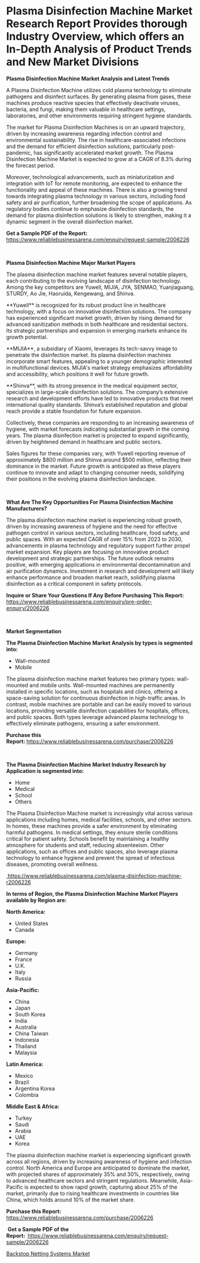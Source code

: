 <p><h1>Plasma Disinfection Machine Market Research Report Provides thorough Industry Overview, which offers an In-Depth Analysis of Product Trends and New Market Divisions</h1></p><p><strong>Plasma Disinfection Machine Market Analysis and Latest Trends</strong></p>
<p><p>A Plasma Disinfection Machine utilizes cold plasma technology to eliminate pathogens and disinfect surfaces. By generating plasma from gases, these machines produce reactive species that effectively deactivate viruses, bacteria, and fungi, making them valuable in healthcare settings, laboratories, and other environments requiring stringent hygiene standards. </p><p>The market for Plasma Disinfection Machines is on an upward trajectory, driven by increasing awareness regarding infection control and environmental sustainability. The rise in healthcare-associated infections and the demand for efficient disinfection solutions, particularly post-pandemic, has significantly accelerated market growth. The Plasma Disinfection Machine Market is expected to grow at a CAGR of 8.3% during the forecast period. </p><p>Moreover, technological advancements, such as miniaturization and integration with IoT for remote monitoring, are expected to enhance the functionality and appeal of these machines. There is also a growing trend towards integrating plasma technology in various sectors, including food safety and air purification, further broadening the scope of applications. As regulatory bodies continue to emphasize disinfection standards, the demand for plasma disinfection solutions is likely to strengthen, making it a dynamic segment in the overall disinfection market.</p></p>
<p><strong>Get a Sample PDF of the Report:&nbsp;</strong> <a href="https://www.reliablebusinessarena.com/enquiry/request-sample/2006226?utm_campaign=2570&utm_medium=2&utm_source=Github&utm_content=ia&utm_term=20022025&utm_id=plasma-disinfection-machine">https://www.reliablebusinessarena.com/enquiry/request-sample/2006226</a></p>
<p>&nbsp;</p>
<p><strong>Plasma Disinfection Machine Major Market Players</strong></p>
<p><p>The plasma disinfection machine market features several notable players, each contributing to the evolving landscape of disinfection technology. Among the key competitors are Yuwell, MIJIA, JYA, SENMAO, Yuanjiaguang, STURDY, Ao Jie, Haoruida, Kengewang, and Shinva.</p><p>**Yuwell** is recognized for its robust product line in healthcare technology, with a focus on innovative disinfection solutions. The company has experienced significant market growth, driven by rising demand for advanced sanitization methods in both healthcare and residential sectors. Its strategic partnerships and expansion in emerging markets enhance its growth potential.</p><p>**MIJIA**, a subsidiary of Xiaomi, leverages its tech-savvy image to penetrate the disinfection market. Its plasma disinfection machines incorporate smart features, appealing to a younger demographic interested in multifunctional devices. MIJIA's market strategy emphasizes affordability and accessibility, which positions it well for future growth.</p><p>**Shinva**, with its strong presence in the medical equipment sector, specializes in large-scale disinfection solutions. The company’s extensive research and development efforts have led to innovative products that meet international quality standards. Shinva’s established reputation and global reach provide a stable foundation for future expansion.</p><p>Collectively, these companies are responding to an increasing awareness of hygiene, with market forecasts indicating substantial growth in the coming years. The plasma disinfection market is projected to expand significantly, driven by heightened demand in healthcare and public sectors.</p><p>Sales figures for these companies vary, with Yuwell reporting revenue of approximately $800 million and Shinva around $500 million, reflecting their dominance in the market. Future growth is anticipated as these players continue to innovate and adapt to changing consumer needs, solidifying their positions in the evolving plasma disinfection landscape.</p></p>
<p>&nbsp;</p>
<p><strong>What Are The Key Opportunities For Plasma Disinfection Machine Manufacturers?</strong></p>
<p><p>The plasma disinfection machine market is experiencing robust growth, driven by increasing awareness of hygiene and the need for effective pathogen control in various sectors, including healthcare, food safety, and public spaces. With an expected CAGR of over 15% from 2023 to 2030, advancements in plasma technology and regulatory support further propel market expansion. Key players are focusing on innovative product development and strategic partnerships. The future outlook remains positive, with emerging applications in environmental decontamination and air purification dynamics. Investment in research and development will likely enhance performance and broaden market reach, solidifying plasma disinfection as a critical component in safety protocols.</p></p>
<p><strong>Inquire or Share Your Questions If Any Before Purchasing This Report:</strong> <a href="https://www.reliablebusinessarena.com/enquiry/pre-order-enquiry/2006226?utm_campaign=2570&utm_medium=2&utm_source=Github&utm_content=ia&utm_term=20022025&utm_id=plasma-disinfection-machine">https://www.reliablebusinessarena.com/enquiry/pre-order-enquiry/2006226</a></p>
<p>&nbsp;</p>
<p><strong>Market Segmentation</strong></p>
<p><strong>The Plasma Disinfection Machine Market Analysis by types is segmented into:</strong></p>
<p><ul><li>Wall-mounted</li><li>Mobile</li></ul></p>
<p><p>The plasma disinfection machine market features two primary types: wall-mounted and mobile units. Wall-mounted machines are permanently installed in specific locations, such as hospitals and clinics, offering a space-saving solution for continuous disinfection in high-traffic areas. In contrast, mobile machines are portable and can be easily moved to various locations, providing versatile disinfection capabilities for hospitals, offices, and public spaces. Both types leverage advanced plasma technology to effectively eliminate pathogens, ensuring a safer environment.</p></p>
<p><strong>Purchase this Report:&nbsp;</strong><a href="https://www.reliablebusinessarena.com/purchase/2006226?utm_campaign=2570&utm_medium=2&utm_source=Github&utm_content=ia&utm_term=20022025&utm_id=plasma-disinfection-machine">https://www.reliablebusinessarena.com/purchase/2006226</a></p>
<p>&nbsp;</p>
<p><strong>The Plasma Disinfection Machine Market Industry Research by Application is segmented into:</strong></p>
<p><ul><li>Home</li><li>Medical</li><li>School</li><li>Others</li></ul></p>
<p><p>The Plasma Disinfection Machine market is increasingly vital across various applications including homes, medical facilities, schools, and other sectors. In homes, these machines provide a safer environment by eliminating harmful pathogens. In medical settings, they ensure sterile conditions critical for patient safety. Schools benefit by maintaining a healthy atmosphere for students and staff, reducing absenteeism. Other applications, such as offices and public spaces, also leverage plasma technology to enhance hygiene and prevent the spread of infectious diseases, promoting overall wellness.</p></p>
<p><a href="https://www.reliablebusinessarena.com/plasma-disinfection-machine-r2006226?utm_campaign=2570&utm_medium=2&utm_source=Github&utm_content=ia&utm_term=20022025&utm_id=plasma-disinfection-machine">&nbsp;https://www.reliablebusinessarena.com/plasma-disinfection-machine-r2006226</a></p>
<p><strong>In terms of Region, the Plasma Disinfection Machine Market Players available by Region are:</strong></p>
<p>
    <p> <strong> North America: </strong>
        <ul>
            <li>United States</li>
            <li>Canada</li>
        </ul>
        </p> 
    <p> <strong> Europe: </strong>
        <ul>
            <li>Germany</li>
            <li>France</li>
            <li>U.K.</li>
            <li>Italy</li>
            <li>Russia</li>
        </ul>
        </p> 
    <p> <strong> Asia-Pacific: </strong>
        <ul>
            <li>China</li>
            <li>Japan</li>
            <li>South Korea</li>
            <li>India</li>
            <li>Australia</li>
            <li>China Taiwan</li>
            <li>Indonesia</li>
            <li>Thailand</li>
            <li>Malaysia</li>
        </ul>
        </p> 
    <p> <strong> Latin America: </strong>
        <ul>
            <li>Mexico</li>
            <li>Brazil</li>
            <li>Argentina Korea</li>
            <li>Colombia</li>
        </ul>
        </p> 
    <p> <strong> Middle East & Africa: </strong>
        <ul>
            <li>Turkey</li>
            <li>Saudi</li>
            <li>Arabia</li>
            <li>UAE</li>
            <li>Korea</li>
        </ul>
    </p>
    </p>
<p><p>The plasma disinfection machine market is experiencing significant growth across all regions, driven by increasing awareness of hygiene and infection control. North America and Europe are anticipated to dominate the market, with projected shares of approximately 35% and 30%, respectively, owing to advanced healthcare sectors and stringent regulations. Meanwhile, Asia-Pacific is expected to show rapid growth, capturing about 25% of the market, primarily due to rising healthcare investments in countries like China, which holds around 10% of the market share.</p></p>
<p><strong>Purchase this Report: </strong><a href="https://www.reliablebusinessarena.com/purchase/2006226?utm_campaign=2570&utm_medium=2&utm_source=Github&utm_content=ia&utm_term=20022025&utm_id=plasma-disinfection-machine">https://www.reliablebusinessarena.com/purchase/2006226</a></p>
<p>&nbsp;<strong>Get a Sample PDF of the Report:&nbsp;&nbsp;</strong><a href="https://www.reliablebusinessarena.com/enquiry/request-sample/2006226?utm_campaign=2570&utm_medium=2&utm_source=Github&utm_content=ia&utm_term=20022025&utm_id=plasma-disinfection-machine">https://www.reliablebusinessarena.com/enquiry/request-sample/2006226</a></p>
<p><strong></strong></p>
<p><p><a href="https://github.com/osbornrdaflalo/Market-Research-Report-List-1/blob/main/backstop-netting-systems-market.md?utm_campaign=2570&utm_medium=2&utm_source=Github&utm_content=ia&utm_term=20022025&utm_id=plasma-disinfection-machine">Backstop Netting Systems Market</a></p></p>